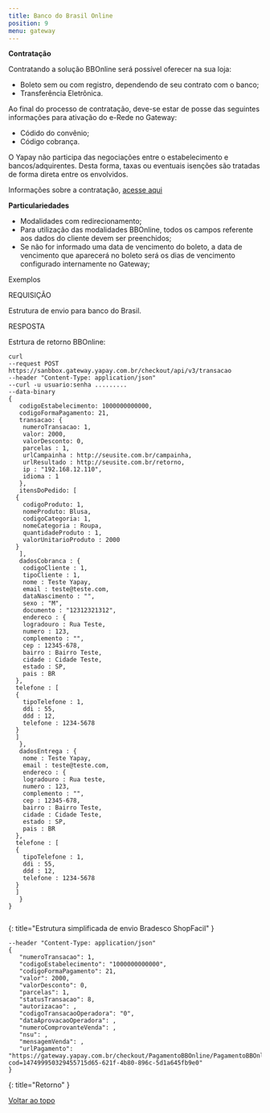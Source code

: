 ```yaml
---
title: Banco do Brasil Online
position: 9
menu: gateway
---
```


**Contratação**

Contratando a solução BBOnline será possível oferecer na sua loja:

* Boleto sem ou com registro, dependendo de seu contrato com o banco;
* Transferência Eletrônica.

Ao final do processo de contratação, deve-se estar de posse das seguintes informações para ativação do e-Rede no Gateway:

* Códido do convênio;
* Código cobrança.

O Yapay não participa das negociações entre o estabelecimento e bancos/adquirentes. Desta forma, taxas ou eventuais isenções são tratadas de forma direta entre os envolvidos.

Informações sobre a contratação, <a href="http://www.bb.com.br/portalbb/page100,116,2532,1,1,1,1.bb?codigoNoticia=5575&codigoMenu=164&codigoRet=5435&bread=6_2" target="_blank" class="linkPadraoVerde">acesse aqui</a>




**Particulariedades**

* Modalidades com redirecionamento;
* Para utilização das modalidades BBOnline, todos os campos referente aos dados do cliente devem ser preenchidos;
* Se não for informado uma data de vencimento do boleto, a data de vencimento que aparecerá no boleto será os dias de vencimento configurado internamente no Gateway;



Exemplos

REQUISIÇÃO

Estrutura de envio para banco do Brasil.

RESPOSTA

Estrtura de retorno BBOnline:




~~~text
curl
--request POST https://sanbbox.gateway.yapay.com.br/checkout/api/v3/transacao
--header "Content-Type: application/json"
--curl -u usuario:senha .........
--data-binary
{
   codigoEstabelecimento: 1000000000000,
   codigoFormaPagamento: 21,
   transacao: {
    numeroTransacao: 1,
    valor: 2000,
    valorDesconto: 0,
    parcelas : 1,
    urlCampainha : http://seusite.com.br/campainha,
    urlResultado : http://seusite.com.br/retorno,
    ip : "192.168.12.110",
    idioma : 1
   },
   itensDoPedido: [
  {
    codigoProduto: 1,
    nomeProduto: Blusa,
    codigoCategoria: 1,
    nomeCategoria : Roupa,
    quantidadeProduto : 1,
    valorUnitarioProduto : 2000
  }
   ],
   dadosCobranca : {
    codigoCliente : 1,
    tipoCliente : 1,
    nome : Teste Yapay,
    email : teste@teste.com,
    dataNascimento : "",
    sexo : "M",
    documento : "12312321312",
    endereco : {
    logradouro : Rua Teste,
    numero : 123,
    complemento : "",
    cep : 12345-678,
    bairro : Bairro Teste,
    cidade : Cidade Teste,
    estado : SP,
    pais : BR
  },
  telefone : [
  {
    tipoTelefone : 1,
    ddi : 55,
    ddd : 12,
    telefone : 1234-5678
  }
  ]
   },
   dadosEntrega : {
    nome : Teste Yapay,
    email : teste@teste.com,
    endereco : {
    logradouro : Rua teste,
    numero : 123,
    complemento : "",
    cep : 12345-678,
    bairro : Bairro Teste,
    cidade : Cidade Teste,
    estado : SP,
    pais : BR
  },
  telefone : [
  {
    tipoTelefone : 1,
    ddi : 55,
    ddd : 12,
    telefone : 1234-5678
  }
  ]
   }
}


~~~
{: title="Estrutura simplificada de envio Bradesco ShopFacil" }

~~~text
--header "Content-Type: application/json"
{
   "numeroTransacao": 1,
   "codigoEstabelecimento": "1000000000000",
   "codigoFormaPagamento": 21,
   "valor": 2000,
   "valorDesconto": 0,
   "parcelas": 1,
   "statusTransacao": 8,
   "autorizacao": ,
   "codigoTransacaoOperadora": "0",
   "dataAprovacaoOperadora": ,
   "numeroComprovanteVenda": ,
   "nsu": ,
   "mensagemVenda": ,
   "urlPagamento": "https://gateway.yapay.com.br/checkout/PagamentoBBOnline/PagamentoBBOnline.do?cod=147499950329455715d65-621f-4b80-896c-5d1a645fb9e0"
}

~~~
{: title="Retorno" }






<div class="voltar-ao-topo"><a href="#"><i class="fa fa-arrow-up" aria-hidden="true"></i>Voltar ao topo</a></div>